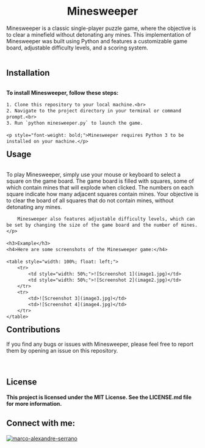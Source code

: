 <h1 align="center">Minesweeper</h1>

<div style="width: 100%; float: left">
Minesweeper is a classic single-player puzzle game, where the objective is to clear a minefield without detonating any mines. This implementation of Minesweeper was built using Python and features a customizable game board, adjustable difficulty levels, and a scoring system.
	<p>&nbsp;</p>
</div>

<h2>Installation</h2>

<div style="width: 100%; float: left">
	<p style="font-weight: bold;">To install Minesweeper, follow these steps:</p>

	1. Clone this repository to your local machine.<br>
	2. Navigate to the project directory in your terminal or command prompt.<br>
	3. Run `python minesweeper.py` to launch the game.

	<p style="font-weight: bold;">Minesweeper requires Python 3 to be installed on your machine.</p>
</div>

<h2>Usage</h2>

<div style="width: 100%; float: left">
	<p>
		To play Minesweeper, simply use your mouse or keyboard to select a square on the game board. The game board is filled with squares, some of which contain mines that will explode when clicked. The numbers on each square indicate how many adjacent squares contain mines. Your objective is to clear the board of all squares that do not contain mines, without detonating any mines.

	    Minesweeper also features adjustable difficulty levels, which can be set by changing the size of the game board and the number of mines.
	</p>

	<h3>Example</h3>
	<h4>Here are some screenshots of the Minesweeper game:</h4>

	<table style="width: 100%; float: left;">
		<tr>
			<td style="width: 50%;">![Screenshot 1](image1.jpg)</td>
			<td style="width: 50%;">![Screenshot 2](image2.jpg)</td>
		</tr>
		<tr>
			<td>![Screenshot 3](image3.jpg)</td>
			<td>![Screenshot 4](image4.jpg)</td>
		</tr>
	</table>
</div>


<h2>Contributions</h2>

<p>If you find any bugs or issues with Minesweeper, please feel free to report them by opening an issue on this repository.</p>

<p>&nbsp;</p>
<h2>License</h2>

<h4>This project is licensed under the MIT License. See the LICENSE.md file for more information.</h4>

<h2>Connect with me:</h2>

<a href="https://linkedin.com/in/marco-alexandre-serrano" target="blank"><img align="center" src="https://raw.githubusercontent.com/rahuldkjain/github-profile-readme-generator/master/src/images/icons/Social/linked-in-alt.svg" alt="marco-alexandre-serrano" height="30" width="40" /></a>
